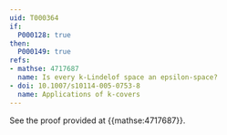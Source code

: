 ```yaml
---
uid: T000364
if:
  P000128: true
then:
  P000149: true
refs:
- mathse: 4717687
  name: Is every k-Lindelof space an epsilon-space?
- doi: 10.1007/s10114-005-0753-8
  name: Applications of k-covers
---
```


See the proof provided at {{mathse:4717687}}.
